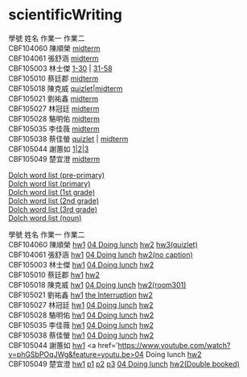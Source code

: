 # scientificWriting

學號	姓名	作業一	作業二<br />
CBF104060	陳順榮	<a href='https://www.youtube.com/watch?v=hRGy4WmTIhE'>midterm</a><br />
CBF104061	張舒涵	<a href='https://www.youtube.com/watch?v=hNVyhhszVBU&feature=youtu.be'>midterm</a><br />
CBF105003	林士傑	<a href='https://youtu.be/JlLW4zx88Ck'>1-30</a> | <a href='https://youtu.be/IkG91vfcZ9E'>31-58</a><br />
CBF105010	蔡廷郡	<a href='https://youtu.be/R5HUcuOc_Os'>midterm</a><br />
CBF105018	陳克威	<a href='https://quizlet.com/_4pf5ou'>quizlet</a>|<a href=''>midterm</a><br />
CBF105021	劉祐鑫	<a href='https://youtu.be/SPSug-N3_Io'>midterm</a><br />
CBF105027	林冠廷	<a href=''>midterm</a><br />
CBF105028	駱明佑	<a href=''>midterm</a><br />
CBF105035	李佳薇	<a href=''>midterm</a><br />
CBF105038	蔡佳螢	<a href='https://quizlet.com/284833859/11-overtime-flash-cards/'>quizlet</a> | <a href='https://www.youtube.com/watch?v=CMjiIQAHdWs&feature=youtu.be'>midterm</a><br />
CBF105044	謝蕙如	<a href='https://www.youtube.com/watch?v=yM9iwF-3oCE&feature=youtu.be'>1</a>|<a href='https://www.youtube.com/watch?v=TeigXWZLz2c&feature=youtu.be'>2</a>|<a href='https://www.youtube.com/watch?v=s-v97IyhSK8&feature=youtu.be'>3</a><br />
CBF105049	楚宜澄	<a href='https://www.youtube.com/watch?v=l-U22D0wT54&feature=youtu.be'>midterm</a><br />


<a href='https://quizlet.com/_4pmsy8'>Dolch word list (pre-primary)</a><br />
<a href='https://quizlet.com/_4pmtcf'>Dolch word list (primary)</a><br />
<a href='https://quizlet.com/_4pmtg2'>Dolch word list (1st grade)</a><br />
<a href='https://quizlet.com/_4pmtk3'>Dolch word list (2nd grade)</a><br />
<a href='https://quizlet.com/_4pmtnf'>Dolch word list (3rd grade)</a><br />
<a href='https://quizlet.com/_4pmsss'>Dolch word list (noun)</a><br />

學號	姓名	作業一	作業二<br />
CBF104060	陳順榮	<a href='https://www.youtube.com/watch?v=0J9t9yyihrI&feature=youtu.be'>hw1</a>	<a href='https://www.youtube.com/watch?v=4k9ZLeIiQnQ'>04 Doing lunch</a>  <a href='https://www.youtube.com/watch?v=Z7ugOBNvRPs'>hw2</a>  <a href='https://quizlet.com/283330301/language-for-interviews-01-flash-cards/'>hw3(quizlet)</a><br />
CBF104061	張舒涵	<a href='https://www.youtube.com/watch?v=PYTUaZOHh4Y&feature=youtu.be'>hw1</a>	<a href='https://www.youtube.com/watch?v=742Z79XQvgY&feature=youtu.be'>04 Doing lunch</a> <a href='https://www.youtube.com/watch?v=axk-_RObd_M'>hw2(no caption)</a><br />
CBF105003	林士傑	<a href='https://www.youtube.com/watch?v=G_vpSxKJjwE'>hw1</a>	<a href='https://www.youtube.com/watch?v=mCMyr3KAgeQ'>04 Doing lunch</a> <a href='https://www.youtube.com/watch?v=3QRji9M9V-8&feature=youtu.be'>hw2</a><br />
CBF105010	蔡廷郡	<a href=''>hw1</a>	<a href=''>hw2</a><br />
CBF105018	陳克威	<a href='https://youtu.be/l89I6RvprwE'>hw1</a>	<a href='https://www.youtube.com/watch?v=X5rrK2ugasA&feature=youtu.be'>04 Doing lunch</a> <a href='https://www.youtube.com/watch?v=87pd9t508S0&feature=youtu.be'>hw2(room301)</a><br />
CBF105021	劉祐鑫	<a href='https://youtu.be/pvNH66Wt5bs'>hw1</a>	<a href='https://www.youtube.com/watch?v=r1cyeu_GuKw&feature=youtu.be'>the Interruption</a> <a href='https://www.youtube.com/watch?v=2r4C_v_IdjA'>hw2</a><br />
CBF105027	林冠廷	<a href='https://www.youtube.com/watch?v=Tp3soQPi2FA'>hw1</a>	<a href='https://www.youtube.com/watch?v=9Jl7-lrvW38'>04 Doing lunch</a>  <a href='https://www.youtube.com/watch?v=MGBCupS6KSA'>hw2</a><br />
CBF105028	駱明佑	<a href=''>hw1</a>	<a href='https://www.youtube.com/watch?v=U9GRcJvADMQ&feature=youtu.be'>04 Doing lunch</a> <a href=''>hw2</a><br />
CBF105035	李佳薇	<a href='https://www.youtube.com/watch?v=6yS2k-9fY48'>hw1</a>	<a href='https://www.youtube.com/watch?v=7l35EtVKgdk&t=5s'>04 Doing lunch</a> <a href='https://www.youtube.com/watch?v=fGRxLgIya9s'>hw2</a><br />
CBF105038	蔡佳螢	<a href='https://www.youtube.com/watch?v=IEqxLLr-KNU&feature=youtu.be'>hw1</a>	<a href='https://www.youtube.com/watch?v=GSRkkDJJM8k&feature=youtu.be'>04 Doing lunch</a> <a href='https://www.youtube.com/watch?v=DJvpsWuq5L4&feature=youtu.be'>hw2</a><br />
CBF105044	謝蕙如	<a href='https://www.youtube.com/watch?v=pOCVqI7JraI&feature=youtu.be'>hw1</a>	<a href='https://www.youtube.com/watch?v=phGSbPOqJWg&feature=youtu.be>04 Doing lunch</a>  <a href='https://www.youtube.com/watch?v=ozFGP-wXTmg&feature=youtu.be'>hw2</a><br />
CBF105049	楚宜澄	<a href='https://www.youtube.com/watch?v=2e9TOjcmP7U'>hw1</a> <a href='https://www.youtube.com/watch?v=fQXjHEemDF4'>p1</a> <a href='https://www.youtube.com/watch?v=xzKG64c7dtI'>p2</a> <a href='https://www.youtube.com/watch?v=D6f-RYOKjQc'>p3</a>  <a href='https://www.youtube.com/watch?v=MG49FK3zyas'>04 Doing lunch</a>  <a href='https://www.youtube.com/watch?v=uyxQ8047cVQ'>hw2(Double booked)</a><br />

